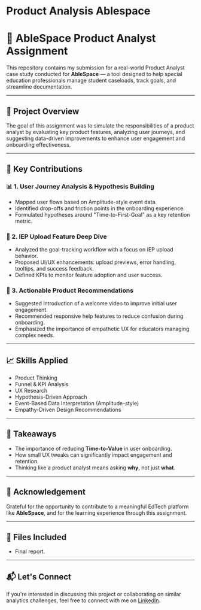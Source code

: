 # Product Analysis Ablespace

# 🧠 AbleSpace Product Analyst Assignment

This repository contains my submission for a real-world Product Analyst case study conducted for **AbleSpace** — a tool designed to help special education professionals manage student caseloads, track goals, and streamline documentation.

---

## 📌 Project Overview

The goal of this assignment was to simulate the responsibilities of a product analyst by evaluating key product features, analyzing user journeys, and suggesting data-driven improvements to enhance user engagement and onboarding effectiveness.

---

## 🚀 Key Contributions

### 📊 1. User Journey Analysis & Hypothesis Building
- Mapped user flows based on Amplitude-style event data.
- Identified drop-offs and friction points in the onboarding experience.
- Formulated hypotheses around "Time-to-First-Goal" as a key retention metric.

### 🧩 2. IEP Upload Feature Deep Dive
- Analyzed the goal-tracking workflow with a focus on IEP upload behavior.
- Proposed UI/UX enhancements: upload previews, error handling, tooltips, and success feedback.
- Defined KPIs to monitor feature adoption and user success.

### 🎯 3. Actionable Product Recommendations
- Suggested introduction of a welcome video to improve initial user engagement.
- Recommended responsive help features to reduce confusion during onboarding.
- Emphasized the importance of empathetic UX for educators managing complex needs.

---

## 📈 Skills Applied

- Product Thinking  
- Funnel & KPI Analysis  
- UX Research  
- Hypothesis-Driven Approach  
- Event-Based Data Interpretation (Amplitude-style)  
- Empathy-Driven Design Recommendations  

---

## 🧠 Takeaways

- The importance of reducing **Time-to-Value** in user onboarding.
- How small UX tweaks can significantly impact engagement and retention.
- Thinking like a product analyst means asking **why**, not just **what**.

---

## 🤝 Acknowledgement

Grateful for the opportunity to contribute to a meaningful EdTech platform like **AbleSpace**, and for the learning experience through this assignment.

---

## 📂 Files Included

- Final report.

---

## 📬 Let's Connect

If you're interested in discussing this project or collaborating on similar analytics challenges, feel free to connect with me on [LinkedIn](https://www.linkedin.com/in/harshindoria/).
